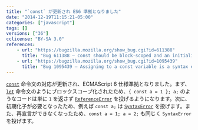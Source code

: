 ```yaml
---
title: "`const` が更新され ES6 準拠となりました"
date: "2014-12-19T11:15:21-05:00"
categories: ["javascript"]
tags: []
versions: ["36"]
cclicense: "BY-SA 3.0"
references:
    - url: "https://bugzilla.mozilla.org/show_bug.cgi?id=611388"
      title: "Bug 611388 – const should be block-scoped and an initializer should be required"
    - url: "https://bugzilla.mozilla.org/show_bug.cgi?id=1095439"
      title: "Bug 1095439 – Assigning to a const variable is a syntax error"
---
```

[`const`](https://developer.mozilla.org/ja/docs/Web/JavaScript/Reference/Statements/const) 命令文の対応が更新され、ECMAScript 6 仕様準拠となりました。まず、[`let`](https://developer.mozilla.org/ja/docs/Web/JavaScript/Reference/Statements/let) 命令文のようにブロックスコープ化されたため、`{ const a = 1 }; a;` のようなコードは単に `1` を返さず [`ReferenceError`](https://developer.mozilla.org/ja/docs/Web/JavaScript/Reference/Global_Objects/ReferenceError) を投げるようになります。次に、初期化子が必要となったため、例えば `const a;` は [`SyntaxError`](https://developer.mozilla.org/ja/docs/Web/JavaScript/Reference/Global_Objects/SyntaxError) を投げます。また、再宣言ができなくなったため、`const a = 1; a = 2;` も同じく `SyntaxError` を投げます。

